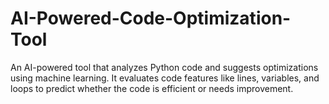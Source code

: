 # AI-Powered-Code-Optimization-Tool
An AI-powered tool that analyzes Python code and suggests optimizations using machine learning. It evaluates code features like lines, variables, and loops to predict whether the code is efficient or needs improvement.

